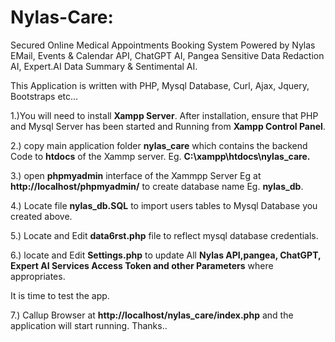 # Nylas-Care: 

Secured Online Medical Appointments Booking System Powered by Nylas EMail, Events & Calendar API, ChatGPT AI, Pangea Sensitive Data Redaction AI, Expert.AI Data Summary & Sentimental AI.



This Application is written with PHP, Mysql Database, Curl, Ajax, Jquery, Bootstraps etc...



1.)You will need to install **Xampp Server**. After installation, ensure that PHP and Mysql Server has been started and Running from **Xampp Control Panel**.


2.) copy main application folder **nylas_care** which contains the backend Code to **htdocs** of the Xammp server. Eg. **C:\xampp\htdocs\nylas_care.**


3.) open **phpmyadmin** interface  of the Xammpp Server Eg at **http://localhost/phpmyadmin/** to create database name Eg. **nylas_db**.

4.) Locate file **nylas_db.SQL** to import users tables to Mysql Database you created above.

5.) Locate  and Edit **data6rst.php** file to reflect mysql database credentials.

6.) locate and Edit **Settings.php** to update All **Nylas API,pangea, ChatGPT, Expert AI Services Access Token and other Parameters** where appropriates. 




It is time to test the app.


7.) Callup Browser at **http://localhost/nylas_care/index.php** and the application will start running. Thanks.. 







